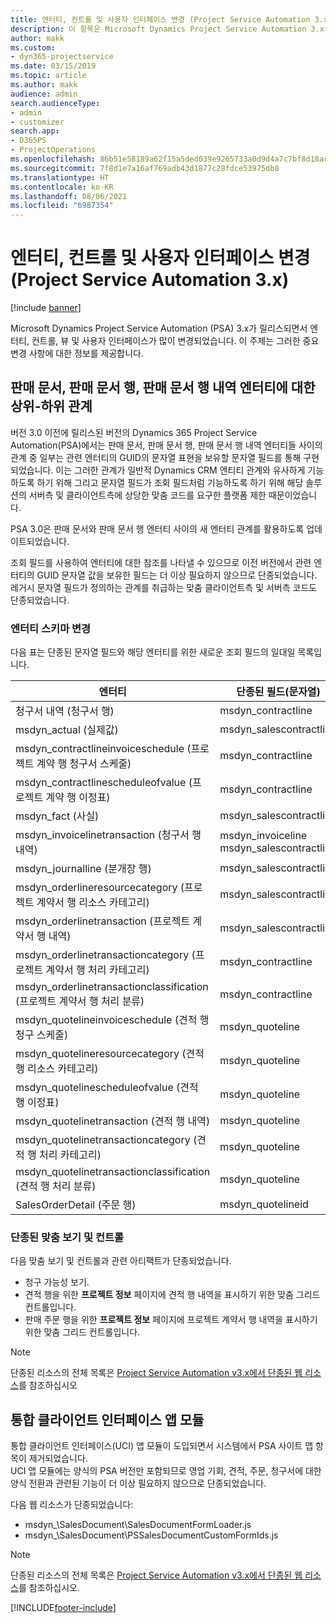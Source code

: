 ```yaml
---
title: 엔터티, 컨트롤 및 사용자 인터페이스 변경 (Project Service Automation 3.x)
description: 이 항목은 Microsoft Dynamics Project Service Automation 3.x의 솔루션 변경에 대해 설명합니다.
author: makk
ms.custom:
- dyn365-projectservice
ms.date: 03/15/2019
ms.topic: article
ms.author: makk
audience: admin
search.audienceType:
- admin
- customizer
search.app:
- D365PS
- ProjectOperations
ms.openlocfilehash: 86b51e58189a62f15a5ded039e9265733a0d9d4a7c7bf8d18ac46aadf1d2a931
ms.sourcegitcommit: 7f8d1e7a16af769adb43d1877c28fdce53975db8
ms.translationtype: HT
ms.contentlocale: ko-KR
ms.lasthandoff: 08/06/2021
ms.locfileid: "6987354"
---
```

# <a name="entity-control-and-user-interface-changes-project-service-automation-3x"></a>엔터티, 컨트롤 및 사용자 인터페이스 변경 (Project Service Automation 3.x)

[!include [banner](../../includes/psa-now-project-operations.md)]


Microsoft Dynamics Project Service Automation (PSA) 3.x가 릴리스되면서 엔터티, 컨트롤, 뷰 및 사용자 인터페이스가 많이 변경되었습니다. 이 주제는 그러한 중요 변경 사항에 대한 정보를 제공합니다.

## <a name="parent-child-relationships-for-sales-document-sales-document-line-sales-document-line-detail-entities"></a>판매 문서, 판매 문서 행, 판매 문서 행 내역 엔터티에 대한 상위-하위 관계
버전 3.0 이전에 릴리스된 버전의 Dynamics 365 Project Service Automation(PSA)에서는 판매 문서, 판매 문서 행, 판매 문서 행 내역 엔터티들 사이의 관계 중 일부는 관련 엔터티의 GUID의 문자열 표현을 보유할 문자열 필드를 통해 구현되었습니다. 이는 그러한 관계가 일반적 Dynamics CRM 엔티티 관계와 유사하게 기능하도록 하기 위해 그리고 문자열 필드가 조회 필드처럼 기능하도록 하기 위해 해당 솔루션의 서버측 및 클라이언트측에 상당한 맞춤 코드를 요구한 플랫폼 제한 때문이었습니다.

PSA 3.0은 판매 문서와 판매 문서 행 엔터티 사이의 새 엔터티 관계를 활용하도록 업데이트되었습니다.

조회 필드를 사용하여 엔터티에 대한 참조를 나타낼 수 있으므로 이전 버전에서 관련 엔터티의 GUID 문자열 값을 보유한 필드는 더 이상 필요하지 않으므로 단종되었습니다. 레거시 문자열 필드가 정의하는 관계를 취급하는 맞춤 클라이언트측 및 서버측 코드도 단종되었습니다.

### <a name="entity-schema-changes"></a>엔터티 스키마 변경
다음 표는 단종된 문자열 필드와 해당 엔터티를 위한 새로운 조회 필드의 일대일 목록입니다. 

 엔터티 |   단종된 필드(문자열) | 새 필드 (조회)
--- | --- | ---
청구서 내역 (청구서 행) |  msdyn_contractline |    msdyn_contractlineid
msdyn_actual (실제값) | msdyn_salescontractline |   msdyn_salescontractlineid
msdyn_contractlineinvoiceschedule (프로젝트 계약 행 청구서 스케줄) |    msdyn_contractline |    msdyn_contractlineid
msdyn_contractlinescheduleofvalue (프로젝트 계약 행 이정표) |   msdyn_contractline |    msdyn_contractlineid
msdyn_fact (사실) | msdyn_salescontractline |   msdyn_salescontractlineid
msdyn_invoicelinetransaction (청구서 행 내역) | msdyn_invoiceline <br> msdyn_salescontractline | msdyn_invoicelineid <br> msdyn_salescontractlineid
msdyn_journalline (분개장 행) |  msdyn_salescontractline |   msdyn_salescontractlineid
msdyn_orderlineresourcecategory (프로젝트 계약서 행 리소스 카테고리) | msdyn_salescontractline |   msdyn_contractlineid
msdyn_orderlinetransaction (프로젝트 계약서 행 내역) | msdyn_salescontractline |   msdyn_salescontractlineid
msdyn_orderlinetransactioncategory (프로젝트 계약서 행 처리 카테고리) |   msdyn_contractline |    msdyn_contractlineid
msdyn_orderlinetransactionclassification (프로젝트 계약서 행 처리 분류) |   msdyn_contractline |    msdyn_contractlineid
msdyn_quotelineinvoiceschedule (견적 행 청구 스케줄) |  msdyn_quoteline |   msdyn_quotelineid
msdyn_quotelineresourcecategory (견적 행 리소스 카테고리) |    msdyn_quoteline |   msdyn_quotelineid
msdyn_quotelinescheduleofvalue (견적 행 이정표) | msdyn_quoteline |   msdyn_quotelineid
msdyn_quotelinetransaction (견적 행 내역) |    msdyn_quoteline |   msdyn_quotelineid
msdyn_quotelinetransactioncategory (견적 행 처리 카테고리) |  msdyn_quoteline |   msdyn_quotelineid
msdyn_quotelinetransactionclassification (견적 행 처리 분류) |  msdyn_quoteline |   msdyn_quotelineid
SalesOrderDetail (주문 행) | msdyn_quotelineid | msdyn_quoteline 

### <a name="deprecated-custom-views-and-controls"></a>단종된 맞춤 보기 및 컨트롤
다음 맞춤 보기 및 컨트롤과 관련 아티팩트가 단종되었습니다.

- 청구 가능성 보기.
- 견적 행을 위한 **프로젝트 정보** 페이지에 견적 행 내역을 표시하기 위한 맞춤 그리드 컨트롤입니다.
- 판매 주문 행을 위한 **프로젝트 정보** 페이지에 프로젝트 계약서 행 내역을 표시하기 위한 맞춤 그리드 컨트롤입니다.

> [!NOTE]
> 단종된 리소스의 전체 목록은 [Project Service Automation v3.x에서 단종된 웹 리소스](../developer-guides/web-resources-deprecated-v3.x.md)를 참조하십시오

## <a name="unified-client-interface-app-module"></a>통합 클라이언트 인터페이스 앱 모듈
통합 클라이언트 인터페이스(UCI) 앱 모듈이 도입되면서 시스템에서 PSA 사이트 맵 항목이 제거되었습니다.  
UCI 앱 모듈에는 양식의 PSA 버전만 포함되므로 영업 기회, 견적, 주문, 청구서에 대한 양식 전환과 관련된 기능이 더 이상 필요하지 않으므로 단종되었습니다.  

다음 웹 리소스가 단종되었습니다:

- msdyn_\SalesDocument\SalesDocumentFormLoader.js
- msdyn_\SalesDocument\PSSalesDocumentCustomFormIds.js

> [!NOTE]
> 단종된 리소스의 전체 목록은 [Project Service Automation v3.x에서 단종된 웹 리소스](../developer-guides/web-resources-deprecated-v3.x.md)를 참조하십시오.




[!INCLUDE[footer-include](../../includes/footer-banner.md)]
